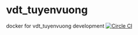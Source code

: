 # vdt_tuyenvuong
docker for vdt_tuyenvuong development
[![Circle CI](https://circleci.com/gh/freyrus/vdt_tuyenvuong.svg?style=svg)](https://circleci.com/gh/freyrus/vdt_tuyenvuong)

